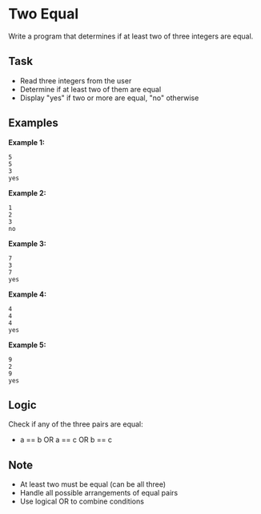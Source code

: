 # Two Equal

Write a program that determines if at least two of three integers are equal.

## Task
- Read three integers from the user
- Determine if at least two of them are equal
- Display "yes" if two or more are equal, "no" otherwise

## Examples
**Example 1:**
```
5
5
3
yes
```

**Example 2:**
```
1
2
3
no
```

**Example 3:**
```
7
3
7
yes
```

**Example 4:**
```
4
4
4
yes
```

**Example 5:**
```
9
2
9
yes
```

## Logic
Check if any of the three pairs are equal:
- a == b OR a == c OR b == c

## Note
- At least two must be equal (can be all three)
- Handle all possible arrangements of equal pairs
- Use logical OR to combine conditions